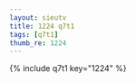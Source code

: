 ```yaml
--- 
layout: sieutv
title: 1224 q7t1
tags: [q7t1]
thumb_re: 1224
---
```

{% include q7t1 key="1224" %} 
